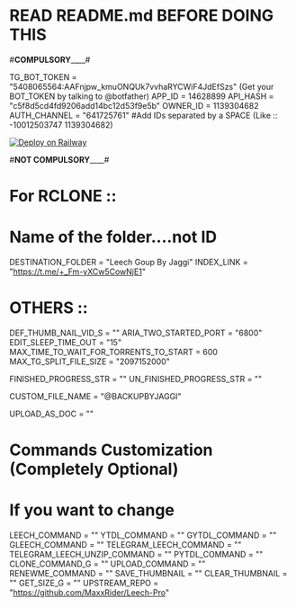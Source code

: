 # READ README.md BEFORE DOING THIS


#________COMPULSORY____________#

TG_BOT_TOKEN = "5408065564:AAFnjpw_kmuONQUk7vvhaRYCWiF4JdEfSzs"   (Get your BOT_TOKEN by talking to @botfather)
APP_ID = 14628899
API_HASH = "c5f8d5cd4fd9206add14bc12d53f9e5b"
OWNER_ID = 1139304682
AUTH_CHANNEL = "641725761" #Add IDs separated by a SPACE (Like :: -10012503747 1139304682)


[![Deploy on Railway](https://railway.app/button.svg)](https://railway.app/new/template/QIqjjV?referralCode=HUAqbE)


#________NOT COMPULSORY____________#

# For RCLONE ::
# Name of the folder....not ID
DESTINATION_FOLDER = "Leech Goup By Jaggi"
INDEX_LINK = "https://t.me/+_Fm-yXCw5CowNjE1"

# OTHERS ::
DEF_THUMB_NAIL_VID_S = ""
ARIA_TWO_STARTED_PORT = "6800"
EDIT_SLEEP_TIME_OUT = "15"
MAX_TIME_TO_WAIT_FOR_TORRENTS_TO_START = 600
MAX_TG_SPLIT_FILE_SIZE = "2097152000"

FINISHED_PROGRESS_STR = ""
UN_FINISHED_PROGRESS_STR = ""

CUSTOM_FILE_NAME = "@BACKUPBYJAGGI"

UPLOAD_AS_DOC = ""

# Commands Customization (Completely Optional)
# If you want to change
LEECH_COMMAND = ""
YTDL_COMMAND = ""
GYTDL_COMMAND = ""
GLEECH_COMMAND = ""
TELEGRAM_LEECH_COMMAND = ""
TELEGRAM_LEECH_UNZIP_COMMAND = ""
PYTDL_COMMAND = ""
CLONE_COMMAND_G = ""
UPLOAD_COMMAND = ""
RENEWME_COMMAND = ""
SAVE_THUMBNAIL = ""
CLEAR_THUMBNAIL = ""
GET_SIZE_G = ""
UPSTREAM_REPO = "https://github.com/MaxxRider/Leech-Pro"
